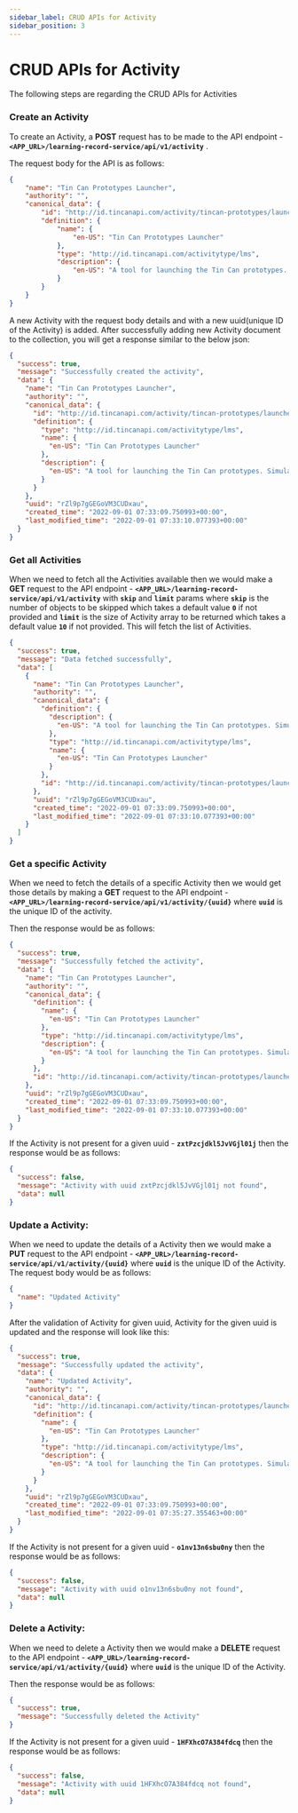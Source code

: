 ```yaml
---
sidebar_label: CRUD APIs for Activity
sidebar_position: 3
---
```


# CRUD APIs for Activity

The following steps are regarding the CRUD APIs for Activities


### Create an Activity

To create an Activity, a **POST** request has to be made to the API endpoint - **`<APP_URL>/learning-record-service/api/v1/activity`** .

The request body for the API is as follows:

```json
{
    "name": "Tin Can Prototypes Launcher",
    "authority": "",
    "canonical_data": {
        "id": "http://id.tincanapi.com/activity/tincan-prototypes/launcher",
        "definition": {
            "name": {
                "en-US": "Tin Can Prototypes Launcher"
            },
            "type": "http://id.tincanapi.com/activitytype/lms",
            "description": {
                "en-US": "A tool for launching the Tin Can prototypes. Simulates the role of an LMS in launching experiences."
            }
        }
    }
}

```

A new Activity with the request body details and with a new uuid(unique ID of the Activity) is added. After successfully adding new Activity document to the collection, you will get a response similar to the below json:

```json
{
  "success": true,
  "message": "Successfully created the activity",
  "data": {
    "name": "Tin Can Prototypes Launcher",
    "authority": "",
    "canonical_data": {
      "id": "http://id.tincanapi.com/activity/tincan-prototypes/launcher",
      "definition": {
        "type": "http://id.tincanapi.com/activitytype/lms",
        "name": {
          "en-US": "Tin Can Prototypes Launcher"
        },
        "description": {
          "en-US": "A tool for launching the Tin Can prototypes. Simulates the role of an LMS in launching experiences."
        }
      }
    },
    "uuid": "rZl9p7gGEGoVM3CUDxau",
    "created_time": "2022-09-01 07:33:09.750993+00:00",
    "last_modified_time": "2022-09-01 07:33:10.077393+00:00"
  }
}

```

### Get all Activities

When we need to fetch all the Activities available then we would make a **GET** request to the API endpoint - **`<APP_URL>/learning-record-service/api/v1/activity`** with **`skip`** and **`limit`** params where **`skip`** is the number of objects to be skipped which takes a default value **`0`** if not provided and **`limit`** is the size of Activity array to be returned which takes a default value **`10`** if not provided. This will fetch the list of Activities.

```json
{
  "success": true,
  "message": "Data fetched successfully",
  "data": [
    {
      "name": "Tin Can Prototypes Launcher",
      "authority": "",
      "canonical_data": {
        "definition": {
          "description": {
            "en-US": "A tool for launching the Tin Can prototypes. Simulates the role of an LMS in launching experiences."
          },
          "type": "http://id.tincanapi.com/activitytype/lms",
          "name": {
            "en-US": "Tin Can Prototypes Launcher"
          }
        },
        "id": "http://id.tincanapi.com/activity/tincan-prototypes/launcher"
      },
      "uuid": "rZl9p7gGEGoVM3CUDxau",
      "created_time": "2022-09-01 07:33:09.750993+00:00",
      "last_modified_time": "2022-09-01 07:33:10.077393+00:00"
    }
  ]
}
```

### Get a specific Activity

When we need to fetch the details of a specific Activity then we would get those details by making a **GET** request to the API endpoint - **`<APP_URL>/learning-record-service/api/v1/activity/{uuid}`** where **`uuid`** is the unique ID of the activity.

Then the response would be as follows:

```json
{
  "success": true,
  "message": "Successfully fetched the activity",
  "data": {
    "name": "Tin Can Prototypes Launcher",
    "authority": "",
    "canonical_data": {
      "definition": {
        "name": {
          "en-US": "Tin Can Prototypes Launcher"
        },
        "type": "http://id.tincanapi.com/activitytype/lms",
        "description": {
          "en-US": "A tool for launching the Tin Can prototypes. Simulates the role of an LMS in launching experiences."
        }
      },
      "id": "http://id.tincanapi.com/activity/tincan-prototypes/launcher"
    },
    "uuid": "rZl9p7gGEGoVM3CUDxau",
    "created_time": "2022-09-01 07:33:09.750993+00:00",
    "last_modified_time": "2022-09-01 07:33:10.077393+00:00"
  }
}
```

If the Activity is not present for a given uuid - **`zxtPzcjdkl5JvVGjl01j`** then the response would be as follows:

```json
{
  "success": false,
  "message": "Activity with uuid zxtPzcjdkl5JvVGjl01j not found",
  "data": null
}
```

### Update a Activity:

When we need to update the details of a Activity then we would make a **PUT** request to the API endpoint - **`<APP_URL>/learning-record-service/api/v1/activity/{uuid}`** where **`uuid`** is the unique ID of the Activity.
The request body would be as follows:

```json
{
  "name": "Updated Activity"
}
```

After the validation of Activity for given uuid, Activity for the given uuid is updated and the response will look like this:

```json
{
  "success": true,
  "message": "Successfully updated the activity",
  "data": {
    "name": "Updated Activity",
    "authority": "",
    "canonical_data": {
      "id": "http://id.tincanapi.com/activity/tincan-prototypes/launcher",
      "definition": {
        "name": {
          "en-US": "Tin Can Prototypes Launcher"
        },
        "type": "http://id.tincanapi.com/activitytype/lms",
        "description": {
          "en-US": "A tool for launching the Tin Can prototypes. Simulates the role of an LMS in launching experiences."
        }
      }
    },
    "uuid": "rZl9p7gGEGoVM3CUDxau",
    "created_time": "2022-09-01 07:33:09.750993+00:00",
    "last_modified_time": "2022-09-01 07:35:27.355463+00:00"
  }
}
```
If the Activity is not present for a given uuid - **`o1nv13n6sbu0ny`** then the response would be as follows:

```json
{
  "success": false,
  "message": "Activity with uuid o1nv13n6sbu0ny not found",
  "data": null
}
```

### Delete a Activity:

When we need to delete a Activity then we would make a **DELETE** request to the API endpoint - **`<APP_URL>/learning-record-service/api/v1/activity/{uuid}`** where **`uuid`** is the unique ID of the Activity.

Then the response would be as follows:

```json
{
  "success": true,
  "message": "Successfully deleted the Activity"
}
```

If the Activity is not present for a given uuid - **`1HFXhcO7A384fdcq`** then the response would be as follows:

```json
{
  "success": false,
  "message": "Activity with uuid 1HFXhcO7A384fdcq not found",
  "data": null
}
```